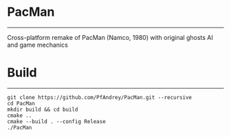 # PacMan
----
Cross-platform remake of PacMan (Namco, 1980) with original ghosts AI and game mechanics

# Build
----
```console
git clone https://github.com/PfAndrey/PacMan.git --recursive  
cd PacMan  
mkdir build && cd build  
cmake ..  
cmake --build . --config Release  
./PacMan  
```
